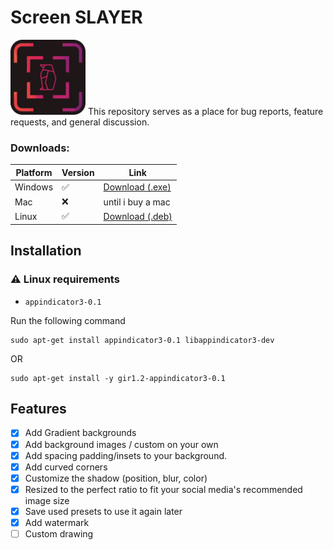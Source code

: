# Screen SLAYER
<img src='logo.png' height='120'/>
This repository serves as a place for bug reports, feature requests, and general discussion.

### Downloads:
| Platform | Version | Link                                                                                                                         |
| -------- | ------- | ---------------------------------------------------------------------------------------------------------------------------- |
| Windows  | ✅   | [Download (.exe)]()  |
| Mac      |  ❌   | until i buy a mac  |
| Linux    | ✅   | [Download (.deb)]()  |

## Installation

### ⚠️ Linux requirements

- `appindicator3-0.1`

Run the following command

```
sudo apt-get install appindicator3-0.1 libappindicator3-dev
```
OR
```
sudo apt-get install -y gir1.2-appindicator3-0.1
```

## Features

- [x] Add Gradient backgrounds
- [x] Add background images / custom on your own
- [x] Add spacing padding/insets to your background.
- [x] Add curved corners
- [x] Customize the shadow (position, blur, color)
- [x] Resized to the perfect ratio to fit your social media's recommended image size
- [x] Save used presets to use it again later
- [x] Add watermark
- [ ] Custom drawing
